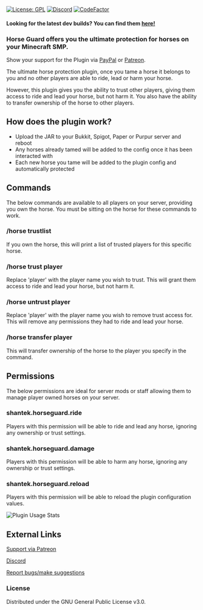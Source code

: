 [![License: GPL](https://img.shields.io/badge/license-GPL-blue.svg)](LICENSE)
[![Discord](https://img.shields.io/discord/628396916639793152.svg?color=%237289da&label=discord)](https://shantek.co/discord) [![CodeFactor](https://www.codefactor.io/repository/github/shantek/horseguard/badge)](https://www.codefactor.io/repository/github/shantek/horseguard)

#### Looking for the latest dev builds? You can find them [here!](https://shantek.dev/job/HorseGuard/)

### Horse Guard offers you the ultimate protection for horses on your Minecraft SMP.

Show your support for the Plugin via [PayPal](https://www.paypal.com/donate/?hosted_button_id=7KM6BVLPHSGDC) or [Patreon](https://shantek.co/patreon).

The ultimate horse protection plugin, once you tame a horse it belongs to you and no other players are able to ride, lead or harm your horse.

However, this plugin gives you the ability to trust other players, giving them access to ride and lead your horse, but not harm it. You also have the ability to transfer ownership of the horse to other players.

## How does the plugin work?

- Upload the JAR to your Bukkit, Spigot, Paper or Purpur server and reboot
- Any horses already tamed will be added to the config once it has been interacted with
- Each new horse you tame will be added to the plugin config and automatically protected

## Commands
The below commands are available to all players on your server, providing you own the horse. You must be sitting on the horse for these commands to work.

### /horse trustlist
If you own the horse, this will print a list of trusted players for this specific horse.

### /horse trust player
Replace 'player' with the player name you wish to trust. This will grant them access to ride and lead your horse, but not harm it.

### /horse untrust player
Replace 'player' with the player name you wish to remove trust access for. This will remove any permissions they had to ride and lead your horse.

### /horse transfer player
This will transfer ownership of the horse to the player you specify in the command.

## Permissions
The below permissions are ideal for server mods or staff allowing them to manage player owned horses on your server.

### shantek.horseguard.ride
Players with this permission will be able to ride and lead any horse, ignoring any ownership or trust settings.

### shantek.horseguard.damage
Players with this permission will be able to harm any horse, ignoring any ownership or trust settings.

### shantek.horseguard.reload
Players with this permission will be able to reload the plugin configuration values.

![Plugin Usage Stats](https://bstats.org/signatures/bukkit/Horse%20Guard.svg)

## External Links

[Support via Patreon](https://shantek.co/patreon)

[Discord](https://shantek.co/discord)

[Report bugs/make suggestions](https://github.com/shantek/HorseGuard/issues)

### License
Distributed under the GNU General Public License v3.0.
